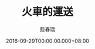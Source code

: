 ---
issue: 192
title: 火車的運送
author: 藍春瑞
date: 2016-09-29T00:00:00.000+08:00
topic: 懷想
difficulty: 1
wikidata: Q98095566
wikidata_link: https://www.wikidata.org/wiki/Q98095566
author_wikidata_link: https://www.wikidata.org/wiki/Q98096370
author_wikidata: Q98096370
---